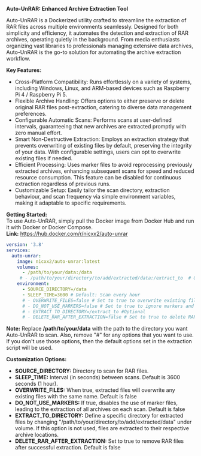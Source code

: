 **Auto-UnRAR: Enhanced Archive Extraction Tool**  

Auto-UnRAR is a Dockerized utility crafted to streamline the extraction of RAR files across multiple environments seamlessly. Designed for both simplicity and efficiency, it automates the detection and extraction of RAR archives, operating quietly in the background. From media enthusiasts organizing vast libraries to professionals managing extensive data archives, Auto-UnRAR is the go-to solution for automating the archive extraction workflow.

**Key Features:**  
- Cross-Platform Compatibility: Runs effortlessly on a variety of systems, including Windows, Linux, and ARM-based devices such as Raspberry Pi 4 / Raspberry Pi 5.
- Flexible Archive Handling: Offers options to either preserve or delete original RAR files post-extraction, catering to diverse data management preferences.
- Configurable Automatic Scans: Performs scans at user-defined intervals, guaranteeing that new archives are extracted promptly with zero manual effort.
- Smart Non-Destructive Extraction: Employs an extraction strategy that prevents overwriting of existing files by default, preserving the integrity of your data. With configurable settings, users can opt to overwrite existing files if needed.
- Efficient Processing: Uses marker files to avoid reprocessing previously extracted archives, enhancing subsequent scans for speed and reduced resource consumption. This feature can be disabled for continuous extraction regardless of previous runs.
- Customizable Setup: Easily tailor the scan directory, extraction behaviour, and scan frequency via simple environment variables, making it adaptable to specific requirements.


**Getting Started:**  
To use Auto-UnRAR, simply pull the Docker image from Docker Hub and run it with Docker or Docker Compose.<br>
**Link:** https://hub.docker.com/r/nicxx2/auto-unrar

```yaml
version: '3.8'
services:
  auto-unrar:
    image: nicxx2/auto-unrar:latest
    volumes:
      - /path/to/your/data:/data
     # - /path/to/your/directory/to/add/extracted/data:/extract_to  # Optional: Specify a directory for extracted files
    environment:
      - SOURCE_DIRECTORY=/data
      - SLEEP_TIME=3600 # Default: Scan every hour
      # - OVERWRITE_FILES=false # Set to true to overwrite existing files during extraction
      # - DO_NOT_USE_MARKERS=false # Set to true to ignore markers and extract all archives
      # - EXTRACT_TO_DIRECTORY=/extract_to #Optional
      # - DELETE_RAR_AFTER_EXTRACTION=false # Set to true to delete RAR files post-extraction

```

**Note:** Replace **/path/to/your/data** with the path to the directory you want Auto-UnRAR to scan.
Also, remove "#" for any options that you want to use. If you don't use those options, then the default options set in the extraction script will be used.


**Customization Options:**
- **SOURCE_DIRECTORY:** Directory to scan for RAR files.
- **SLEEP_TIME:** Interval (in seconds) between scans. Default is 3600 seconds (1 hour).
- **OVERWRITE_FILES:** When true, extracted files will overwrite any existing files with the same name. Default is false
- **DO_NOT_USE_MARKERS:** If true, disables the use of marker files, leading to the extraction of all archives on each scan. Default is false
- **EXTRACT_TO_DIRECTORY:** Define a specific directory for extracted files by changing "/path/to/your/directory/to/add/extracted/data" under volume. If this option is not used, files are extracted to their respective archive locations.
- **DELETE_RAR_AFTER_EXTRACTION:** Set to true to remove RAR files after successful extraction. Default is false <be>


